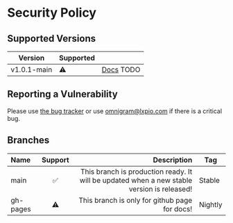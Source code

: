# Security Policy

## Supported Versions

| Version | Supported          |                                                                                                                                         |
| ------- | ------------------ | --------------------------------------------------------------------------------------------------------------------------------------- |
| v1.0.1-main | :warning:          | [Docs](https://omnigram.lxpio.com/docs/intro) TODO |




## Reporting a Vulnerability

Please use [the bug tracker](https://github.com/lxpio/omnigram/issues) or use [omnigram@lxpio.com](mailto:omnigram@lxpio.com) if there is a critical bug.

## Branches

| Name    | Support |                                                                                                  Description | Tag     |
| :------ | :-----: | -----------------------------------------------------------------------------------------------------------: | ------- |
| main    |    ✅    |                   This branch is production ready. It will be updated when a new stable version is released! | Stable  |
| gh-pages |    ⚠️    | This branch is only for github page for docs! | Nightly |


